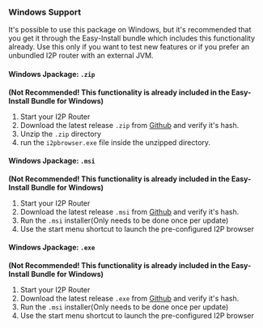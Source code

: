 ### Windows Support

It's possible to use this package on Windows, but it's recommended that
you get it through the Easy-Install bundle which includes this functionality
already. Use this only if you want to test new features or if you prefer
an unbundled I2P router with an external JVM.

#### Windows Jpackage: `.zip`

**(Not Recommended! This functionality is already included in the Easy-Install Bundle for Windows)**

1. Start your I2P Router
2. Download the latest release `.zip` from [Github](https://github.com/eyedeekay/i2p.plugins.firefox/releases) and verify it's hash.
3. Unzip the `.zip` directory
4. run the `i2pbrowser.exe` file inside the unzipped directory.

#### Windows Jpackage: `.msi`

**(Not Recommended! This functionality is already included in the Easy-Install Bundle for Windows)**

1. Start your I2P Router
2. Download the latest release `.msi` from [Github](https://github.com/eyedeekay/i2p.plugins.firefox/releases) and verify it's hash.
3. Run the `.msi` installer(Only needs to be done once per update)
4. Use the start menu shortcut to launch the pre-configured I2P browser

#### Windows Jpackage: `.exe`

**(Not Recommended! This functionality is already included in the Easy-Install Bundle for Windows)**

1. Start your I2P Router
2. Download the latest release `.exe` from [Github](https://github.com/eyedeekay/i2p.plugins.firefox/releases) and verify it's hash.
3. Run the `.msi` installer(Only needs to be done once per update)
4. Use the start menu shortcut to launch the pre-configured I2P browser
